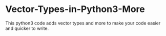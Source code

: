 # Vector-Types-in-Python3-More
This python3 code adds vector types and more to make your code easier and quicker to write.
